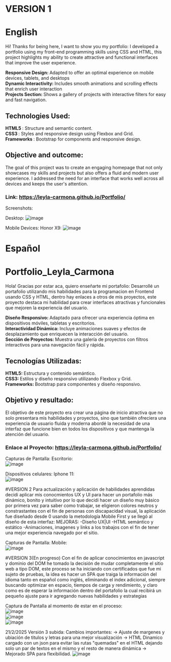 # VERSION 1
# English

Hi! Thanks for being here, I want to show you my portfolio:
I developed a portfolio using my front-end programming skills using CSS and HTML, this project highlights my ability to create attractive and functional interfaces that improve the user experience.

<b> Responsive Design: </b> Adapted to offer an optimal experience on mobile devices, tablets, and desktops <br>
<b> Dynamic Interactivity: </b> Includes smooth animations and scrolling effects that enrich user interaction <br>
<b> Projects Section: </b> Shows a gallery of projects with interactive filters for easy and fast navigation. <br>


## Technologies Used:

<b> HTML5 </b> : Structure and semantic content. <br>
<b> CSS3 </b>: Styles and responsive design using Flexbox and Grid.<br>
<b> Frameworks </b> : Bootstrap for components and responsive design.<br>

## Objective and outcome:
The goal of this project was to create an engaging homepage that not only showcases my skills and projects but also offers a fluid and modern user experience. I addressed the need for an interface that works well across all devices and keeps the user's attention.

### Link: https://leyla-carmona.github.io/Portfolio/

Screenshots:

Desktop:
![image](https://github.com/user-attachments/assets/f676beb1-3daf-43ab-b241-702745d3963b)

Mobile Devices:
Honor X9: 
![image](https://github.com/user-attachments/assets/b79c98d6-cd76-4570-b295-392a96161ead)


# Español 

# Portfolio_Leyla_Carmona

Hola! Gracias por estar aca, quiero enseñarte mi portafolio:
Desarrollé un portafolio utilizando mis habilidades para la programacion en Frontend usando CSS y HTML, dentro hay enlaces a otros de mis proyectos, este proyecto destaca mi habilidad para crear interfaces atractivas y funcionales que mejoren la experiencia del usuario.

<b> Diseño Responsivo: </b>  Adaptado para ofrecer una experiencia óptima en dispositivos móviles, tabletas y escritorios. <br>
<b> Interactividad Dinámica: </b>  Incluye animaciones suaves y efectos de desplazamiento que enriquecen la interacción del usuario. <br>
<b> Sección de Proyectos: </b>  Muestra una galería de proyectos con filtros interactivos para una navegación fácil y rápida. <br>

## Tecnologías Utilizadas:
 
<b> HTML5: </b> Estructura y contenido semántico. <br>
<b> CSS3: </b> Estilos y diseño responsivo utilizando Flexbox y Grid.  <br>
<b> Frameworks: </b> Bootstrap para componentes y diseño responsivo. <br>

## Objetivo y resultado:

El objetivo de este proyecto era crear una página de inicio atractiva que no solo presentara mis habilidades y proyectos, sino que también ofreciera una experiencia de usuario fluida y moderna abordé la necesidad de una interfaz que funcione bien en todos los dispositivos y que mantenga la atención del usuario.

### Enlace al Proyecto: https://leyla-carmona.github.io/Portfolio/

Capturas de Pantalla:
Escritorio:
<br> ![image](https://github.com/user-attachments/assets/f676beb1-3daf-43ab-b241-702745d3963b)

Dispositivos celulares:
Iphone 11: 
<br> ![image](https://github.com/user-attachments/assets/8b0b18cc-2cdd-4431-9086-f8df3655c4b4)


#VERSION 2
Para actualización y aplicación de habilidades aprendidas decidi aplicar mis conocmientos UX y UI para hacer un portafolio más dinámico, bonito y intuitivo por lo que decidi hacer un diseño muy básico por primera vez para saber como trabajar, se eligieron colores neutros y constrastantes con el fin de personas con discapacidad visual, la aplicación fue diseñado desde 0 usando la metodología Mobile First y se llegó al diseño de esta interfaz:
MEJORAS:
-Diseño UX|UI
-HTML semántico y estático
-Animaciones, imagenes y links a los trabajos con el fin de tener una mejor experiencia navegado por el sitio.

Capturas de Pantalla:
Mobile:
<br> ![image](https://github.com/user-attachments/assets/1a3e18ae-93e6-4334-ba2d-ad59c4f96f5b)


#VERSION 3(En progreso)
Con el fin de aplicar conocimientos en javascript y dominio del DOM he tomado la decisión de mudar completamente el sitio web a tipo DOM, este proceso se ha iniciando con certificados que fue mi sujeto de pruebas, la idea es hacer un SPA que traiga la información del idioma tanto en español como inglés, eliminando el index adicional, siempre buscando optimizar en espacio, tiempos de carga y rendimiento, y claro como es de esperar la información dentro del portafolio la cual recibirá un pequeño ajuste para ir agregando nuevas habilidades y estrategias

Captura de Pantalla al momento de estar en el proceso:
<br> ![image](https://github.com/user-attachments/assets/932f04f2-e5cf-4843-8639-6b3f71664dd3)
<br> ![image](https://github.com/user-attachments/assets/a0577bdc-2acc-4896-b321-5905b6680f13)
<br> ![image](https://github.com/user-attachments/assets/ee0726e7-8211-48f6-a755-42ef374eae03)


21/2/2025
Versión 3 subida:
Cambios importantes: 
-> Ajuste de margenes y ubiación de titulos y letras para una mejor visualización
-> HTML Dinamico cargado con un json para evitar las rutas "quemadas" en el HTML dejando solo un par de textos en el mismo y el resto de manera dinámica
-> Mejorado SPA para flexibilidad.
![image](https://github.com/user-attachments/assets/d67fe04e-580b-487f-bd61-fc2c74b40ca0)

